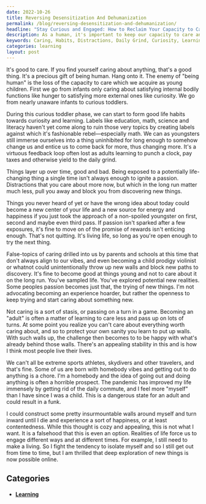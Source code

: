 ```yaml
---
date: 2022-10-26
title: Reversing Desensitization And Dehumanization
permalink: /blog/reversing-desensitization-and-dehumanization/
headline: "Stay Curious and Engaged: How to Reclaim Your Capacity to Care and Explore New Paths"
description: As a human, it's important to keep our capacity to care and stay curious. As children, we learn to go from satisfying internal needs to external ones, forming healthy habits. As adults, it's easy to become distracted and stuck in the daily grind. I'm here to remind you to stay open to trying new things and exploring new paths. Read on to find out how to stay curious and engaged in life.
keywords: Caring, Habits, Distractions, Daily Grind, Curiosity, Learning, Engagement, Openness, Exploring, New Things, New Paths
categories: learning
layout: post
---
```


It's good to care. If you find yourself caring about anything, that's a good
thing. It's a precious gift of being human. Hang onto it. The enemy of "being
human" is the loss of the capacity to care which we acquire as young children.
First we go from infants only caring about satisfying internal bodily functions
like hunger to satisfying more external ones like curiosity. We go from nearly
unaware infants to curious toddlers.

During this curious toddler phase, we can start to form good life habits
towards curiosity and learning. Labels like education, math, science and
literacy haven't yet come along to ruin those very topics by creating labels
against which it's fashionable rebel—especially math. We can as youngsters
still immerse ourselves into a thing uninhibited for long enough to somehow
change us and entice us to come back for more, thus changing more. It's a
virtuous feedback loop often lost as adults learning to punch a clock, pay
taxes and otherwise yield to the daily grind.

Things layer up over time, good and bad. Being exposed to a potentially
life-changing thing a single time isn't always enough to ignite a passion.
Distractions that you care about more now, but which in the long run matter
much less, pull you away and block you from discovering new things.

Things you never heard of yet or have the wrong idea about today could become a
new center of your life and a new source for energy and happiness if you just
took the approach of a non-spoiled youngster on first, second and maybe even
third pass. If passion isn't sparked after a few exposures, it's fine to move
on of the promise of rewards isn't enticing enough. That's not quitting. It's
living life, so long as you're open enough to try the next thing.

False-topics of caring drilled into us by parents and schools at this time that
don't always align to our vibes, and even becoming a child prodigy violinist or
whatnot could unintentionally throw up new walls and block new paths to
discovery. It's fine to become good at things young and not to care about it on
the long run. You've sampled life. You've explored potential new realities.
Some peoples passion becomes just that, the trying of new things. I'm not
advocating becoming an experience hoarder, but rather the openness to keep
trying and start caring about something new.

Not caring is a sort of stasis, or passing on a turn in a game. Becoming an
"adult" is often a matter of learning to care less and pass up on lots of
turns. At some point you realize you can't care about everything worth caring
about, and so to protect your own sanity you learn to put up walls. With such
walls up, the challenge then becomes to  to be happy with what's already behind
those walls. There's an appealing stability in this and is how I think most
people live their lives.

We can't all be extreme sports athletes, skydivers and other travelers, and
that's fine. Some of us are born with homebody vibes and getting out to do
anything is a chore. I'm a homebody and the idea of going out and doing
anything is often a horrible prospect. The pandemic has improved my life
immensely by getting rid of the daily commute, and I feel more "myself" than I
have since I was a child. This is a dangerous state for an adult and could
result in a funk.

I could construct some pretty insurmountable walls around myself and turn
inward until I die and experience a sort of happiness, or at least
contentedness. While this thought is cozy and appealing, this is not what I
want. It is a falsehood that this is even an option. Realities of life force us
to engage different ways and at different times. For example, I still need to
make a living. So I fight the tendency to isolate myself and so I still get out
from time to time, but I am thrilled that deep exploration of new things is now
possible online.


## Categories

<ul>
<li><h4><a href='/learning/'>Learning</a></h4></li></ul>